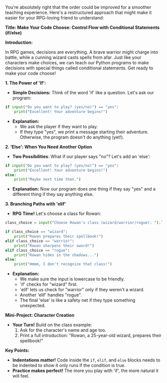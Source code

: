 You're absolutely right that the order could be improved for a smoother teaching experience.  Here's a restructured approach that might make it easier for your RPG-loving friend to understand:

**Title: Make Your Code Choose: Control Flow with Conditional Statements (if/else)**

**Introduction:**

In RPG games, decisions are everything. A brave warrior might charge into battle, while a cunning wizard casts spells from afar. Just like your characters make choices, we can teach our Python programs to make decisions with special things called conditional statements. Get ready to make your code choose!

**1. The Power of 'If':**

* **Simple Decisions:** Think of the word 'if' like a question. Let's ask our program:

```python
if input("Do you want to play? (yes/no)") == "yes":
    print("Excellent! Your adventure begins!")
```

* **Explanation:**
    * We ask the player if they want to play.
    * If they type "yes", we print a message starting their adventure. Otherwise, the program doesn't do anything (yet!).

**2. 'Else': When You Need Another Option**

* **Two Possibilities**: What if our player says "no"? Let's add an 'else':

```python
if input("Do you want to play? (yes/no)") == "yes":
    print("Excellent! Your adventure begins!")
else:
    print("Maybe next time then.")
```

* **Explanation:** Now our program does one thing if they say "yes" and a different thing if they say anything else.

**3. Branching Paths with 'elif'**

* **RPG Time!** Let's choose a class for Rowan:

```python
class_choice = input("Choose Rowan's class (wizard/warrior/rogue): ").lower()

if class_choice == "wizard":
    print("Rowan prepares their spellbook!") 
elif class_choice == "warrior":
    print("Rowan sharpens their sword!")
elif class_choice == "rogue":
    print("Rowan hides in the shadows...")
else:
    print("Hmmm, I don't recognize that class!")
```

* **Explanation:**
   * We make sure the input is lowercase to be friendly.
   * 'if' checks for "wizard" first.
   * 'elif' lets us check for "warrior" only if they weren't a wizard.
   * Another 'elif' handles "rogue".
   * The final 'else' is like a safety net if they type something unexpected.

**Mini-Project: Character Creation**

* **Your Turn!** Build on the class example:
   1. Ask for the character's name and age too.
   2. Print a full introduction: "Rowan, a 25-year-old wizard, prepares their spellbook!"

**Key Points:**

* **Indentations matter!** Code inside the `if`, `elif`, and `else` blocks needs to be indented to show it only runs if the condition is true.
* **Practice makes perfect!** The more you play with 'if', the more natural it will feel.